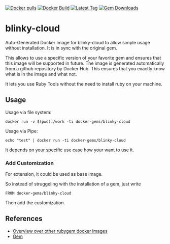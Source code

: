 [![Docker pulls](https://img.shields.io/docker/pulls/rubygem/blinky-cloud.svg)](https://hub.docker.com/r/rubygem/blinky-cloud/)
[![Docker Build](https://img.shields.io/docker/automated/rubygem/blinky-cloud.svg)](https://hub.docker.com/r/rubygem/blinky-cloud/)
[![Latest Tag](https://img.shields.io/github/tag/docker-rubygem/blinky-cloud.svg)](https://hub.docker.com/r/rubygem/blinky-cloud/)
[![Gem Downloads](https://img.shields.io/gem/dt/blinky-cloud.svg)](https://rubygems.org/gems/blinky-cloud/)
# blinky-cloud

Auto-Generated Docker image for blinky-cloud to allow simple usage without installation.
It is in sync with the original gem.

This allows to use a specific version of your favorite gem and ensures that this image will be supported in future.
The image is generated automatically from a github repository by Docker Hub.
This ensures that you exactly know what is in the image and what not.

It lets you use Ruby Tools without the need to install ruby on your machine.

## Usage

Usage via file system:

`docker run -v $(pwd):/work -ti docker-gems/blinky-cloud`

Usage via Pipe:

`echo "test" | docker run -ti docker-gems/blinky-cloud`

It depends on your specific use case how your want to use it.

### Add Customization

For extension, it could be used as base image.

So instead of struggeling with the installation of a gem, just write

`FROM docker-gems/blinky-cloud`

Then add the customization.

## References

 - [Overview over other rubygem docker images](https://github.com/thinkbot/docker-rubygem)
 - [Gem](https://rubygems.org/gems/blinky-cloud/)
